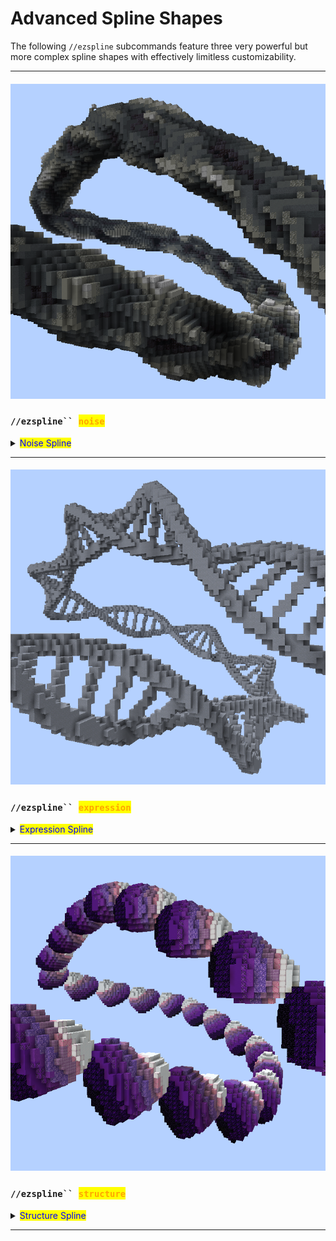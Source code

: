 # Advanced Spline Shapes

The following `//ezspline` subcommands feature three very powerful but more complex spline shapes with effectively limitless customizability.

***

#### ![](../../.gitbook/assets/SplinesNoise.png)

### `//ezspline`` `<mark style="color:orange;">`noise`</mark> <a href="#noise" id="noise"></a>

<details>

<summary><mark style="color:blue;">Noise Spline</mark></summary>

**`//ezsp noise`` `**<mark style="color:orange;">**`<palette>`**</mark> [**`<radii>`**](common-parameters.md#radii) <mark style="color:orange;">**`[noise]`**</mark> <mark style="color:orange;">**`[depth]`**</mark> [**`[-s <stretch>]`**](common-parameters.md#stretch-s-less-than-stretchfactor-greater-than) [**`[-t <angle>]`**](common-parameters.md#twist) [**`[-p <kbParameters>]`**](common-parameters.md#kb-parameters) [**`[-q <quality>]`**](common-parameters.md#quality) [**`[-n <normalMode>]`**](common-parameters.md#normal-mode) [**`[-h]`**](common-parameters.md#help-page)

Generates a noise-based spline along the selected positions.

* <mark style="color:orange;">**`<Palette>`**</mark>:
  * Specifies the blocks that the spline should be made out of.
* <mark style="color:orange;">**`[noise]`**</mark> (Default: "Perlin(Freq:2,z:0.5)"):
  * The noise that should be embedded along the spline path.
* <mark style="color:orange;">**`[depth]`**</mark> (Default: 0.7):
  * How deep the noise should cut into the cylinder-shaped spline. Depths approaching 0 approach the original cylinder-shaped spline, 0.5 means the noise may reach half the radius deep, and 1.0 means the full radius, reaching the center. Larger than 1.0 will result in a choppy look.
* <mark style="color:orange;">**`[-e <expression>]`**</mark> (Default: "`r=sqrt(x*x+y*y);t=r/d+1-1/d;f=r>1?1:(4*r*(r-1))^2;g=f*t+(1-f)*n;p=min(d,1);(g>t)*max((r-1)/p+1,0.01)`"):
  * Advanced parameter for nerds. Ignore if this above looks scary.
  * This expression implements the functionality of the noise cutting into a cylinder at a certain relative `<depth>`. [Derivation](https://www.desmos.com/calculator/qw8fro1npf). If you _**really**_ want to, you can come up with a different expression here to get a different result. If you don't need custom noises just use `//ezspline expression` instead though.
  * Input parameters are _`x,y,z,n,d`_ whereby _`x,y,z`_ are assigned like in [//ezspline expression](advanced-spline-shapes.md#expression-spline), _`n`_ is the evaluation of the given `<noise>` at the coordinates _`x,y,z`_ and _`d`_ is the given `<depth>` parameter.
  * An alternative expression could be:
    * `r=sqrt(x*x+y*y);(r<1&&n>0.5)*max(n,0.01)`: If you only want the noise to be restricted to a cylinder shape

_The remaining arguments are outlined on the_ [_Common Parameters_](common-parameters.md) _subpage._

Example:

`//ezspline noise ##Grayscale 10`

<img src="../../.gitbook/assets/SplinesNoise.png" alt="" data-size="original">

</details>

***

#### ![](../../.gitbook/assets/SplinesExpression.png)

### `//ezspline`` `<mark style="color:orange;">`expression`</mark> <a href="#expression" id="expression"></a>

<details>

<summary><mark style="color:blue;">Expression Spline</mark></summary>

**`//ezsp expression`` `**<mark style="color:orange;">**`<palette>`**</mark> [**`<radii>`**](common-parameters.md#radii)[**`[-s <stretch>]`**](common-parameters.md#stretch-s-less-than-stretchfactor-greater-than) [**`[-t <angle>]`**](common-parameters.md#twist) [**`[-p <kbParameters>]`**](common-parameters.md#kb-parameters) [**`[-q <quality>]`**](common-parameters.md#quality) [**`[-n <normalMode>]`**](common-parameters.md#normal-mode) <mark style="color:orange;">**`[-z] [-o]`**</mark> [**`[-h]`**](common-parameters.md#help-page) <mark style="color:orange;">**`<expression...>`**</mark>

Generates a spline shaped by the given WorldEdit expression along the selected positions.

* <mark style="color:orange;">**`<Palette>`**</mark>:
  * Specifies the block palette.
* <mark style="color:orange;">**`[-z]`**</mark>:
  * Without setting this flag, the domain of the z-axis is 0 to the length of the spline divided by the radius. You may set this flag to normalize the z-Axis, that runs along the path of the spline, to the \[-1,1] domain.
* <mark style="color:orange;">**`[-o]`**</mark>:
  * By default, expression output maps >0..1 to the palette. Use this flag to instead map the output to whole numbers.
* <mark style="color:orange;">**`<expression...>`**</mark>:
  * [A WorldEdit expression](https://worldedit.enginehub.org/en/latest/usage/other/expressions/). Input variables are
    * -1 ≤ _`x`_ ≤ 1
    * -1 ≤ _`y`_ ≤ 1
    * 0 ≤ _`z`_ ≤ L, whereby L is the length of the spline divided by its radius.
    * or -1 ≤ _`z`_ ≤ 1, if you're using the `-z` flag.
  * Output is either a normalized palette index (0,1] or if using the -o flag (0,P] whereby P is the number of blocks in the palette. Note that <=0 means not placing any block.

_The remaining arguments are outlined on the_ [_Common Parameters_](common-parameters.md) _subpage._

Example:

`//ezspline expression clay 10 -t 90 R=0.2;r=0.1;w=0.7;s=0.5;sqrt((abs(x)-w)^2+y^2)<R||sqrt(((z+1)%s-r)^2+y^2)<r&&abs(x)<w`

Expression by [imhols](https://twitter.com/imhols1)

<img src="../../.gitbook/assets/SplinesExpression.png" alt="" data-size="original">

</details>

***

#### ![](../../.gitbook/assets/SplinesStructure_example1.png)

### `//ezspline`` `<mark style="color:orange;">`structure`</mark> <a href="#structure" id="structure"></a>

<details>

<summary><mark style="color:blue;">Structure Spline</mark></summary>

**`//ezsp structure`` `**<mark style="color:orange;">**`<structure>`**</mark> [**`<radii>`**](common-parameters.md#radii)[**`[-s <stretch>]`**](common-parameters.md#stretch-s-less-than-stretchfactor-greater-than) [**`[-t <angle>]`**](common-parameters.md#twist) [**`[-p <kbParameters>]`**](common-parameters.md#kb-parameters) [**`[-q <quality>]`**](common-parameters.md#quality) [**`[-n <normalMode>]`**](common-parameters.md#normal-mode) <mark style="color:orange;">**`[-z]`**</mark> [**`[-h]`**](common-parameters.md#help-page)

Embeds a structure along the path defined by the selected convex region.

* <mark style="color:orange;">**`<structure>`**</mark>:
  * The shape/clipboard/schematic to embed along the path. See [available-structures.md](../placement/available-structures.md "mention").
* <mark style="color:orange;">**`[-z]`**</mark>:
  * Normalizes the Z-Axis, which results in exactly one structure being stretched out throughout the entire length of the path.

The structure will be placed in its Z-direction facing along the path. Multiple instances will be repeated one after another as often as its bounding box fits, unless you use `-z`, in which case one instance of the structure will be stretched across the whole length of the path.

Specifically for `//ezsp structure`, if the [`<radii>`](common-parameters.md#radii) argument is left out, we will automatically calculate the radius at which the structure is generated at its original/inherent size.

_The remaining arguments are outlined on the_ [_Common Parameters_](common-parameters.md) _subpage._

**Examples**:

`//ezsp structure TS(P:##GlowPurple,S:Heart,T:=(z+y)*.4+.5) 12`

<img src="../../.gitbook/assets/SplinesStructure_example1.png" alt="" data-size="original">

</details>

***
